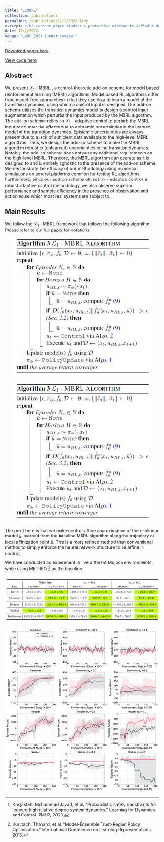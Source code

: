```yaml
---
title: "L1MBRL"
collection: publications
permalink: /publication/12/1/2022-l4dc
excerpt: "The current paper studies a protective mission to defend a domain called the safe zone from a rogue drone invasion."
date: 12/1/2022
venue: "L4DC 2023 (under review)"
---
```


[Download paper here](https://drive.google.com/file/d/1-6-3y2cJb81-r10iXbmeD7VGszbqjyE3/view?usp=share_link)

[View code here](https://github.com/mnjnsng/L1-MBRL)

## Abstract

We present $\mathcal{L}_1$ - MBRL , a control-theoretic add-on scheme for model based reinforcement learning (MBRL) algorithms. Model based RL algorithms differ from model-free approaches in that they use data to learn a model of the transition dynamics, using which a control input is designed. Our add-on scheme utilizes the transition dynamics model to design a control input augmentation which perturbs the input produced by the MBRL algorithm. The add-on scheme relies on $\mathcal{L}_1$ - adaptive control to perturb the MBRL input to counter the effects due to epistemic uncertainties in the learned model of the transition dynamics. Epistemic uncertainties are always present due to a lack of sufficient data available to the high-level MBRL algorithms. Thus, we design the add-on scheme to make the MBRL algorithm robust to (unlearned) uncertainties in the transition dynamics. Notably, the add-on scheme does not put any additional requirements on the high-level MBRL. Therefore, the MBRL algorithm can operate as it is designed to and is entirely agnostic to the presence of the add-on scheme. We demonstrate the efficacy of our methodology using numerical simulations on several platforms common for testing RL algorithms. Furthermore, since our add-on scheme utilizes $\mathcal{L}_1$ - adaptive control, a robust adaptive control methodology, we also observe superior performance and sample efficiency in the presence of observation and action noise which most real systems are subject to.

## Main Results

We follow the $\mathcal{L}_1$ - MBRL framework that follows the following algorithm. Please refer to our full [paper](https://drive.google.com/file/d/1-6-3y2cJb81-r10iXbmeD7VGszbqjyE3/view?usp=share_link) for notations.

<p float = "left", align = "center">
<img src = /images/publication/L1MBRL/algorithm.PNG?raw=true width="450"/>
</p>

<p float = "left", align = "center">
<img src = https://github.com/mnjnsng/mnjnsng.github.io/blob/master/images/publication/L1MBRL/algorithm.PNG?raw=true width="450"/>
</p>

The point here is that we make control-affine approximation of the nonlinear model $\hat{f}_\theta$ learned from the baseline MBRL algorithm along the trajectory at local affinization point $\bar{u}$. This is a more refined method than conventional method to simply enforce the neural network structure to be affine in control[^fn1].

We have conducted an experiment in five different Mujoco environments, while using METRPO [^fn2] as the baseline.

<p float = "left", align = "center">
<img src = /images/publication/L1MBRL/Table.PNG?raw=true width="600"/>
</p>

<p float = "left", align = "center">
<img src = /images/publication/L1MBRL/Results.png?raw=true width="600"/>
</p>

[^fn1]: Khojasteh, Mohammad Javad, et al. "Probabilistic safety constraints for learned high relative degree system dynamics." Learning for Dynamics and Control. PMLR, 2020.
[^fn2]: Kurutach, Thanard, et al. "Model-Ensemble Trust-Region Policy Optimization." International Conference on Learning Representations. 2018.
